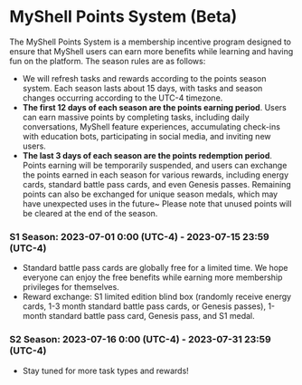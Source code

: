 # MyShell Points System (Beta)

The MyShell Points System is a membership incentive program designed to ensure that MyShell users can earn more benefits while learning and having fun on the platform. The season rules are as follows:

* We will refresh tasks and rewards according to the points season system. Each season lasts about 15 days, with tasks and season changes occurring according to the UTC-4 timezone.
* **The first 12 days of each season are the points earning period**. Users can earn massive points by completing tasks, including daily conversations, MyShell feature experiences, accumulating check-ins with education bots, participating in social media, and inviting new users.
* **The last 3 days of each season are the points redemption period**. Points earning will be temporarily suspended, and users can exchange the points earned in each season for various rewards, including energy cards, standard battle pass cards, and even Genesis passes. Remaining points can also be exchanged for unique season medals, which may have unexpected uses in the future~ Please note that unused points will be cleared at the end of the season.

### S1 Season: 2023-07-01 0:00 (UTC-4) - 2023-07-15 23:59 (UTC-4)

* Standard battle pass cards are globally free for a limited time. We hope everyone can enjoy the free benefits while earning more membership privileges for themselves.
* Reward exchange: S1 limited edition blind box (randomly receive energy cards, 1-3 month standard battle pass cards, or Genesis passes), 1-month standard battle pass card, Genesis pass, and S1 medal.

### S2 Season: 2023-07-16 0:00 (UTC-4) - 2023-07-31 23:59 (UTC-4)

* Stay tuned for more task types and rewards!